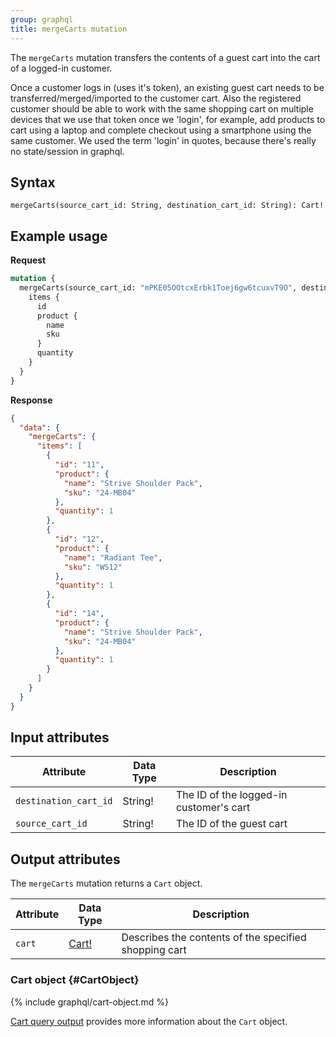 ```yaml
---
group: graphql
title: mergeCarts mutation
---
```


The `mergeCarts` mutation transfers the contents of a guest cart into the cart of a logged-in customer. 

Once a customer logs in (uses it's token), an existing guest cart needs to be transferred/merged/imported to the customer cart. Also the registered customer should be able to work with the same shopping cart on multiple devices that we use that token once we 'login', for example, add products to cart using a laptop and complete checkout using a smartphone using the same customer. We used the term 'login' in quotes, because there's really no state/session in graphql.

## Syntax

`mergeCarts(source_cart_id: String, destination_cart_id: String): Cart!`

## Example usage

**Request**

```graphql
mutation {
  mergeCarts(source_cart_id: "mPKE05OOtcxErbk1Toej6gw6tcuxvT9O", destination_cart_id: "CYmiiQRjPVc2gJUc5r7IsBmwegVIFO43") {
    items {
      id
      product {
        name
        sku
      }
      quantity
    }
  }
}
```

**Response**

```json
{
  "data": {
    "mergeCarts": {
      "items": [
        {
          "id": "11",
          "product": {
            "name": "Strive Shoulder Pack",
            "sku": "24-MB04"
          },
          "quantity": 1
        },
        {
          "id": "12",
          "product": {
            "name": "Radiant Tee",
            "sku": "WS12"
          },
          "quantity": 1
        },
        {
          "id": "14",
          "product": {
            "name": "Strive Shoulder Pack",
            "sku": "24-MB04"
          },
          "quantity": 1
        }
      ]
    }
  }
}
```

## Input attributes

Attribute |  Data Type | Description
--- | --- | ---
`destination_cart_id` | String! | The ID of the logged-in customer's cart
`source_cart_id` | String! | The ID of the guest cart 

## Output attributes

The `mergeCarts` mutation returns a `Cart` object.

Attribute |  Data Type | Description
--- | --- | ---
`cart` |[Cart!](#CartObject) | Describes the contents of the specified shopping cart

### Cart object {#CartObject}

{% include graphql/cart-object.md %}

[Cart query output]({{page.baseurl}}/graphql/queries/cart.html#cart-output) provides more information about the `Cart` object.